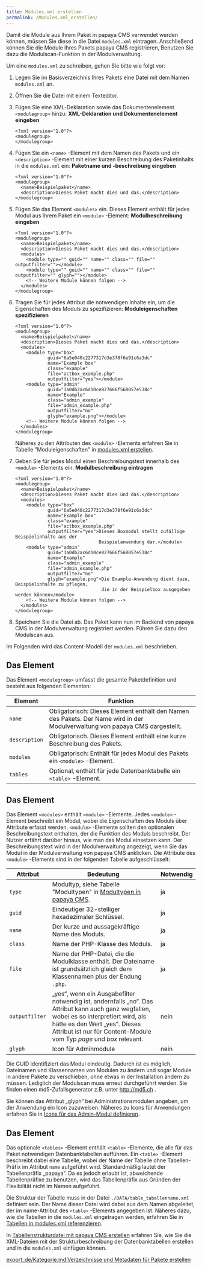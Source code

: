 ```yaml
---
title: Modules.xml erstellen
permalink: /Modules.xml_erstellen/
---
```


Damit die Module aus Ihrem Paket in papaya CMS verwendet werden können, müssen Sie diese in die Datei `modules.xml` eintragen. Anschließend können Sie die Module Ihres Pakets papaya CMS registrieren, Benutzen Sie dazu die Modulscan-Funktion in der Modulverwaltung.

Um eine `modules.xml` zu schreiben, gehen Sie bitte wie folgt vor:

1.  Legen Sie im Basisverzeichnis Ihres Pakets eine Datei mit dem Namen `modules.xml` an.
2.  Öffnen Sie die Datei mit einem Texteditor.
3.  Fügen Sie eine XML-Deklaration sowie das Dokumentenelement `<modulegroup>` hinzu: **XML-Deklaration und Dokumentenelement eingeben**
    ~~~~ {.xml}
    <?xml version="1.0"?>
    <modulegroup>
    </modulegroup>
    ~~~~

4.  Fügen Sie ein `<name>` -Element mit dem Namen des Pakets und ein `<description>` -Element mit einer kurzen Beschreibung des Paketinhalts in die `modules.xml` ein: **Paketname und -beschreibung eingeben**
    ~~~~ {.xml}
    <?xml version="1.0"?>
    <modulegroup>
      <name>Beispielpaket</name>
      <description>Dieses Paket macht dies und das.</description>
    </modulegroup>
    ~~~~

5.  Fügen Sie das Element `<modules>` ein. Dieses Element enthält für jedes Modul aus Ihrem Paket ein `<module>` -Element: **Modulbeschreibung eingeben**
    ~~~~ {.xml}
    <?xml version="1.0"?>
    <modulegroup>
      <name>Beispielpaket</name>
      <description>Dieses Paket macht dies und das.</description>
      <modules>
        <module type="" guid="" name="" class="" file="" outputfilter=""></module>
        <module type="" guid="" name="" class="" file="" outputfilter="" glyph=""></module>
        <!-- Weitere Module können folgen -->
      </modules>
    </modulegroup>
    ~~~~

6.  Tragen Sie für jedes Attribut die notwendigen Inhalte ein, um die Eigenschaften des Moduls zu spezifizieren: **Moduleigenschaften spezifizieren**
    ~~~~ {.xml}
    <?xml version="1.0"?>
    <modulegroup>
      <name>Beispielpaket</name>
      <description>Dieses Paket macht dies und das.</description>
      <modules>
        <module type="box"
                guid="6a5e040c2277317d3e378f6e91c6a3dc"
                name="Example box"
                class="example"
                file="actbox_example.php"
                outputfilter="yes"></module>
        <module type="admin"
                guid="3a0db2ac6d10ce827666f568057e538c"
                name="Example"
                class="admin_example"
                file="admin_example.php"
                outputfilter="no"
                glyph="example.png"></module>
        <!-- Weitere Module können folgen -->
      </modules>
    </modulegroup>
    ~~~~

    Näheres zu den Attributen des `<module>` -Elements erfahren Sie in Tabelle "Moduleigenschaften" in [modules.xml erstellen](/modules.xml_erstellen ).

7.  Geben Sie für jedes Modul einen Beschreibungstext innerhalb des `<module>` -Elements ein: **Modulbeschreibung eintragen**
    ~~~~ {.xml}
    <?xml version="1.0"?>
    <modulegroup>
      <name>Beispielpaket</name>
      <description>Dieses Paket macht dies und das.</description>
      <modules>
        <module type="box"
                guid="6a5e040c2277317d3e378f6e91c6a3dc"
                name="Example box"
                class="example"
                file="actbox_example.php"
                outputfilter="yes">Dieses Boxmodul stellt zufällige Beispielinhalte aus der
                                   Beispielanwendung dar.</module>
        <module type="admin"
                guid="3a0db2ac6d10ce827666f568057e538c"
                name="Example"
                class="admin_example"
                file="admin_example.php"
                outputfilter="no"
                glyph="example.png">Die Example-Anwendung dient dazu, Beispielinhalte zu pflegen,
                                    die in der Beispielbox ausgegeben werden können</module>
        <!-- Weitere Module können folgen -->
      </modules>
    </modulegroup>
    ~~~~

8.  Speichern Sie die Datei ab. Das Paket kann nun im Backend von papaya CMS in der Modulverwaltung registriert werden. Führen Sie dazu den Modulscan aus.

Im Folgenden wird das Content-Modell der `modules.xml` beschrieben.

Das Element <modulegroup>
-------------------------

Das Element `<modulegroup>` umfasst die gesamte Paketdefinition und besteht aus folgenden Elementen:

|Element|Funktion|
|-------|--------|
|`name`|Obligatorisch: Dieses Element enthält den Namen des Pakets. Der Name wird in der Modulverwaltung von papaya CMS dargestellt.|
|`description`|Obligatorisch. Dieses Element enthält eine kurze Beschreibung des Pakets.|
|`modules`|Obligatorisch: Enthält für jedes Modul des Pakets ein `<module>` -Element.|
|`tables`|Optional, enthält für jede Datenbanktabelle ein `<table>` -Element.|

Das Element <modules>
---------------------

Das Element `<modules>` enthält `<module>` -Elemente. Jedes `<module>` -Element beschreibt ein Modul, wobei die Eigenschaften des Moduls über Attribute erfasst werden. `<module>` -Elemente sollten den optionalen Beschreibungstext enthalten, der die Funktion des Moduls beschreibt. Der Nutzer erfährt darüber hinaus, wie man das Modul einsetzen kann. Der Beschreibungstext wird in der Modulverwaltung angezeigt, wenn Sie das Modul in der Modulverwaltung von papaya CMS anklicken. Die Attribute des `<module>` -Elements sind in der folgenden Tabelle aufgeschlüsselt:

|Attribut|Bedeutung|Notwendig|
|--------|---------|---------|
|`type`|Modultyp, siehe Tabelle "Modultypen" in [Modultypen in papaya CMS](/Modultypen_in_papaya_CMS ).|ja|
|`guid`|Eindeutiger 32-stelliger hexadezimaler Schlüssel.|ja|
|`name`|Der kurze und aussagekräftige Name des Moduls.|ja|
|`class`|Name der PHP-Klasse des Moduls.|ja|
|`file`|Name der PHP-Datei, die die Modulklasse enthält. Der Dateiname ist grundsätzlich gleich dem Klassennamen plus der Endung `.php`.|ja|
|`outputfilter`|„yes“, wenn ein Ausgabefilter notwendig ist, andernfalls „no“. Das Attribut kann auch ganz wegfallen, wobei es so interpretiert wird, als hätte es den Wert „yes“. Dieses Attribut ist nur für Content-Module vom Typ *page* und *box* relevant.|nein|
|`glyph`|Icon für Adminmodule|nein|

Die GUID identifiziert das Modul eindeutig. Dadurch ist es möglich, Dateinamen und Klassennamen von Modulen zu ändern und sogar Module in andere Pakete zu verschieben, ohne etwas in der Installation ändern zu müssen. Lediglich der Modulscan muss erneut durchgeführt werden. Sie finden einen md5-Zufallsgenerator z.B. unter <http://md5.ch> .

Sie können das Attribut „glyph“ bei Administrationsmodulen angeben, um der Anwendung ein Icon zuzuweisen. Näheres zu Icons für Anwendungen erfahren Sie in [Icons für das Admin-Modul definieren](/Icons_für_das_Admin-Modul_definieren ).

Das Element <tables>
--------------------

Das optionale `<tables>` -Element enthält `<table>` -Elemente, die alle für das Paket notwendigen Datenbanktabellen aufführen. Ein `<table>` -Element beschreibt dabei eine Tabelle, wobei der Name der Tabelle ohne Tabellen-Präfix im Attribut `name` aufgeführt wird. Standardmäßig lautet der Tabellenpräfix „papaya“. Da es jedoch erlaubt ist, abweichende Tabellenpräfixe zu benutzen, wird das Tabellenpräfix aus Gründen der Flexibilität nicht im Namen aufgeführt.

Die Struktur der Tabelle muss in der Datei `./DATA/table_tabellenname.xml` definiert sein. Der Name dieser Datei wird dabei aus dem Namen abgeleitet, der im name-Attribut des `<table>` -Elements angegeben ist. Näheres dazu, wie die Tabellen in die `modules.xml` eingetragen werden, erfahren Sie in [Tabellen in modules.xml referenzieren](/Tabellen_in_modules.xml_referenzieren ).

In [Tabellenstrukturdatei mit papaya CMS erstellen](/Tabellenstrukturdatei_mit_papaya_CMS_erstellen ) erfahren Sie, wie Sie die XML-Dateien mit der Strukturbeschreibung der Datenbanktabellen erstellen und in die `modules.xml` einfügen können.

[export_de/Kategorie.md:Verzeichnisse und Metadaten für Pakete erstellen](export_de/Kategorie.md:Verzeichnisse_und_Metadaten_für_Pakete_erstellen )